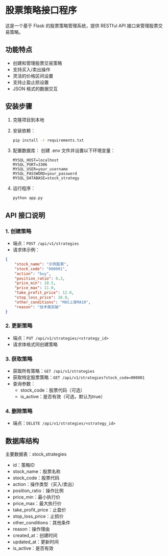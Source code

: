 # 股票策略接口程序

这是一个基于 Flask 的股票策略管理系统，提供 RESTful API 接口来管理股票交易策略。

## 功能特点

- 创建和管理股票交易策略
- 支持买入/卖出操作
- 灵活的价格区间设置
- 支持止盈止损设置
- JSON 格式的数据交互

## 安装步骤

1. 克隆项目到本地
2. 安装依赖：
   ```bash
   pip install -r requirements.txt
   ```
3. 配置数据库：
   创建 .env 文件并设置以下环境变量：
   ```
   MYSQL_HOST=localhost
   MYSQL_PORT=3306
   MYSQL_USER=your_username
   MYSQL_PASSWORD=your_password
   MYSQL_DATABASE=stock_strategy
   ```

4. 运行程序：
   ```bash
   python app.py
   ```

## API 接口说明

### 1. 创建策略
- 端点：`POST /api/v1/strategies`
- 请求体示例：
```json
{
    "stock_name": "示例股票",
    "stock_code": "000001",
    "action": "buy",
    "position_ratio": 0.3,
    "price_min": 10.5,
    "price_max": 11.0,
    "take_profit_price": 12.0,
    "stop_loss_price": 10.0,
    "other_conditions": "MA5上穿MA10",
    "reason": "技术面突破"
}
```

### 2. 更新策略
- 端点：`PUT /api/v1/strategies/<strategy_id>`
- 请求体格式同创建策略

### 3. 获取策略
- 获取所有策略：`GET /api/v1/strategies`
- 获取特定股票策略：`GET /api/v1/strategies?stock_code=000001`
- 查询参数：
  - stock_code：股票代码（可选）
  - is_active：是否有效（可选，默认为true）

### 4. 删除策略
- 端点：`DELETE /api/v1/strategies/<strategy_id>`

## 数据库结构

主要数据表：stock_strategies
- id：策略ID
- stock_name：股票名称
- stock_code：股票代码
- action：操作类型（买入/卖出）
- position_ratio：操作比例
- price_min：最小执行价
- price_max：最大执行价
- take_profit_price：止盈价
- stop_loss_price：止损价
- other_conditions：其他条件
- reason：操作理由
- created_at：创建时间
- updated_at：更新时间
- is_active：是否有效 